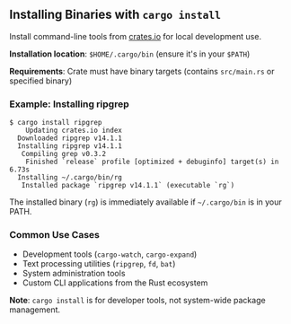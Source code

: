 <!-- Old link, do not remove -->

<a id="installing-binaries-from-cratesio-with-cargo-install"></a>

## Installing Binaries with `cargo install`

Install command-line tools from [crates.io](https://crates.io/) for local development use.

**Installation location**: `$HOME/.cargo/bin` (ensure it's in your `$PATH`)

**Requirements**: Crate must have binary targets (contains `src/main.rs` or specified binary)

### Example: Installing ripgrep

```console
$ cargo install ripgrep
    Updating crates.io index
  Downloaded ripgrep v14.1.1
  Installing ripgrep v14.1.1
   Compiling grep v0.3.2
    Finished `release` profile [optimized + debuginfo] target(s) in 6.73s
  Installing ~/.cargo/bin/rg
   Installed package `ripgrep v14.1.1` (executable `rg`)
```

The installed binary (`rg`) is immediately available if `~/.cargo/bin` is in your PATH.

### Common Use Cases

- Development tools (`cargo-watch`, `cargo-expand`)  
- Text processing utilities (`ripgrep`, `fd`, `bat`)
- System administration tools
- Custom CLI applications from the Rust ecosystem

**Note**: `cargo install` is for developer tools, not system-wide package management.
